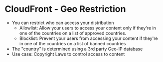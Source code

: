 # CloudFront - Geo Restriction

- You can restrict who can access your distribution
    - Allowlist: Allow your users to access your content only if they're in one of the countries on a list of approved countries.
    - Blocklist: Prevent your users from accessing your content if they're in one of the countries on a list of banned countries
- The "country" is determined using a 3rd party Geo-IP database
- Use case: Copyright Laws to control access to content
